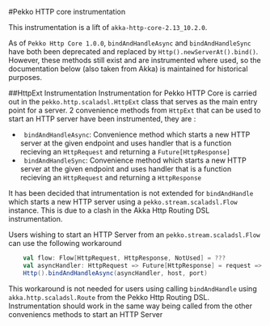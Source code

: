 #Pekko HTTP core instrumentation

This instrumentation is a lift of `akka-http-core-2.13_10.2.0`. 

As of `Pekko Http Core 1.0.0`, `bindAndHandleAsync` and `bindAndHandleSync` have both been deprecated and replaced by
`Http().newServerAt().bind()`. However, these methods still exist and are instrumented where used,
so the documentation below (also taken from Akka) is maintained for historical purposes. 


##HttpExt Instrumentation
Instrumentation for Pekko HTTP Core is carried out in the `pekko.http.scaladsl.HttpExt` class that serves as the 
main entry point for a server. 2 convenience methods from `HttpExt` that can be used to start an HTTP server have 
been instrumented, they are :

- ` bindAndHandleAsync`: Convenience method which starts a new HTTP server at the given endpoint and uses handler that is a function recieving an `HttpRequest` and returning a `Future[HttpResponse]`
- ` bindAndHandleSync`: Convenience method which starts a new HTTP server at the given endpoint and uses handler that is a function recieving an `HttpRequest` and returning a `HttpResponse`


It has been decided that intrumentation is not extended for `bindAndHandle` which starts a new HTTP server using a 
`pekko.stream.scaladsl.Flow` instance. This is due to a clash in the Akka Http Routing DSL instrumentation. 


Users wishing to start an HTTP Server from an `pekko.stream.scaladsl.Flow` can use the following workaround

```scala
    val flow: Flow[HttpRequest, HttpResponse, NotUsed] = ???
    val asyncHandler: HttpRequest => Future[HttpResponse] = request => Source.single(request).via(flow).runWith(Sink.head)
    Http().bindAndHandleAsync(asyncHandler, host, port)
```

This workaround is not needed for users using  calling `bindAndHandle` using `akka.http.scaladsl.Route` from the 
Pekko Http Routing DSL. Instrumentation should work in the same way being called from the other conveniencs methods 
to start an HTTP Server


